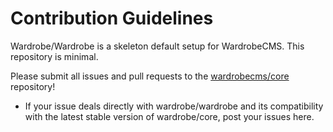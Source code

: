 # Contribution Guidelines

Wardrobe/Wardrobe is a skeleton default setup for WardrobeCMS.
This repository is minimal.

Please submit all issues and pull requests to the [wardrobecms/core](http://github.com/wardrobecms/core) repository!

* If your issue deals directly with wardrobe/wardrobe and its compatibility with the latest stable version of wardrobe/core, post your issues here.
